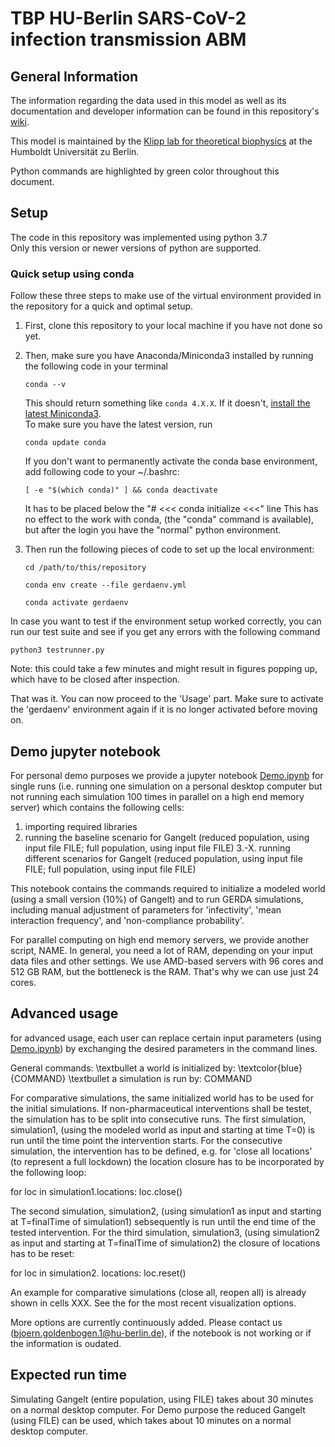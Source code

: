 # TBP HU-Berlin SARS-CoV-2 infection transmission ABM

## General Information
The information regarding the data used in this model as well as its documentation and developer information can be found in this repository's [wiki](https://ford.biologie.hu-berlin.de/jwodke/corona_model/-/wikis/home).

This model is maintained by the [Klipp lab for theoretical biophysics](https://rumo.biologie.hu-berlin.de/tbp/index.php/en/) at the Humboldt Universität zu Berlin.

Python commands are highlighted by green color throughout this document.

## Setup
The code in this repository was implemented using python 3.7 \
Only this version or newer versions of python are supported.

### Quick setup using conda
Follow these three steps to make use of the virtual environment provided in the repository for a quick and optimal setup.
1. First, clone this repository to your local machine if you have not done so yet.

2. Then, make sure you have Anaconda/Miniconda3 installed by running the following code in your terminal
    ```
    conda --v
    ```
    This should return something like `conda 4.X.X`. If it doesn't, [install the latest Miniconda3](https://docs.conda.io/en/latest/miniconda.html). \
    To make sure you have the latest version, run
    ```
    conda update conda
    ```
    If you don't want to permanently activate the conda base environment, add following code to your ~/.bashrc:
    ```
    [ -e "$(which conda)" ] && conda deactivate
    ```
    It has to be placed below the "# <<< conda initialize <<<" line
    This has no effect to the work with conda, (the "conda" command is available), but after the login you have the "normal" python environment.

3. Then run the following pieces of code to set up the local environment:
    ```
    cd /path/to/this/repository
    ```
    ```
    conda env create --file gerdaenv.yml
    ```
    ```
    conda activate gerdaenv
    ```

In case you want to test if the environment setup worked correctly, you can run our test suite and see if you get any errors with the following command 
```
python3 testrunner.py
```
Note: this could take a few minutes and might result in figures popping up, which have to be closed after inspection.

That was it. You can now proceed to the 'Usage' part. Make sure to activate the 'gerdaenv' environment again if it is no longer activated before moving on.


## Demo jupyter notebook
For personal demo purposes we provide a jupyter notebook [Demo.ipynb](https://ford.biologie.hu-berlin.de/jwodke/corona_model/-/blob/development/Demo.ipynb) for single runs (i.e. running one simulation on a personal desktop computer but not running each simulation 100 times in parallel on a high end memory server) which contains the following cells:
1. importing required libraries
2. running the baseline scenario for Gangelt (reduced population, using input file FILE; full population, using input file FILE)
3.-X. running different scenarios for Gangelt (reduced population, using input file FILE; full population, using input file FILE)

This notebook contains the commands required to initialize a modeled world (using a small version (10%) of Gangelt) and to run GERDA simulations, including manual adjustment of parameters for 'infectivity', 'mean interaction frequency', and 'non-compliance probability'.

For parallel computing on high end memory servers, we provide another script, NAME. In general, you need a lot of RAM, depending on your input data files and other settings. We use AMD-based  servers with 96 cores and 512 GB RAM, but the bottleneck is the RAM. That's why we can use just 24 cores.


##  Advanced usage
for advanced usage, each user can replace certain input parameters (using [Demo.ipynb](https://ford.biologie.hu-berlin.de/jwodke/corona_model/-/blob/development/Demo.ipynb)) by exchanging the desired parameters in the command lines.

General commands:
\textbullet a world is initialized by:
\textcolor{blue}{COMMAND}
\textbullet a simulation is run by:
COMMAND

For comparative simulations, the same initialized world has to be used for the initial simulations. If non-pharmaceutical interventions shall be testet, the simulation has to be split into consecutive runs. The first simulation, simulation1, (using the modeled world as input and starting at time T=0) is run until the time point the intervention starts. For the consecutive simulation, the intervention has to be defined, e.g. for 'close all locations' (to represent a full lockdown) the location closure has to be incorporated by the following loop:

for loc in simulation1.locations:
    loc.close()

The second simulation, simulation2, (using simulation1 as input and starting at T=finalTime of simulation1) sebsequently is run until the end time of the tested intervention. For the third simulation, simulation3, (using simulation2 as input and starting at T=finalTime of simulation2) the closure of locations has to be reset:

for loc in simulation2. locations:
    loc.reset()

An example for comparative simulations (close all, reopen all) is already shown in cells XXX.
See the  for the most recent visualization options.

More options are currently continuously added. Please contact us (bjoern.goldenbogen.1@hu-berlin.de), if the notebook is not working or if the information is oudated.


## Expected run time
Simulating Gangelt (entire population, using FILE) takes about 30 minutes on a normal desktop computer. For Demo purpose the reduced Gangelt (using FILE) can be used, which takes about 10 minutes on a normal desktop computer.
